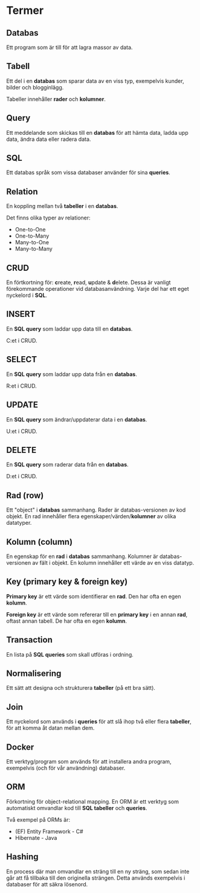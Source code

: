 # Termer

## Databas
Ett program som är till för att lagra massor av data.

## Tabell
Ett del i en **databas** som sparar data av en viss typ, exempelvis kunder, bilder och blogginlägg.

Tabeller innehåller **rader** och **kolumner**.

## Query
Ett meddelande som skickas till en **databas** för att hämta data, ladda upp data, ändra data eller radera data.

## SQL
Ett databas språk som vissa databaser använder för sina **queries**.

## Relation
En koppling mellan två **tabeller** i en **databas**.

Det finns olika typer av relationer:
- One-to-One
- One-to-Many
- Many-to-One
- Many-to-Many

## CRUD
En förtkortning för: **c**reate, **r**ead, **u**pdate & **d**elete. Dessa är vanligt förekommande operationer vid databasanvändning. Varje del har ett eget nyckelord i **SQL**.

## INSERT
En **SQL query** som laddar upp data till en **databas**.

C:et i CRUD.

## SELECT
En **SQL query** som laddar upp data från en **databas**.

R:et i CRUD.

## UPDATE
En **SQL query** som ändrar/uppdaterar data i en **databas**.

U:et i CRUD.

## DELETE
En **SQL query** som raderar data från en **databas**.

D:et i CRUD.

## Rad (row)
Ett "object" i **databas** sammanhang. Rader är databas-versionen av kod objekt. En rad innehåller flera egenskaper/värden/**kolumner** av olika datatyper.

## Kolumn (column)
En egenskap för en **rad** i **databas** sammanhang. Kolumner är databas-versionen av fält i objekt. En kolumn innehåller ett värde av en viss datatyp.

## Key (primary key & foreign key) 
**Primary key** är ett värde som identifierar en **rad**. Den har ofta en egen **kolumn**.

**Foreign key** är ett värde som refererar till en **primary key** i en annan **rad**, oftast annan tabell. De har ofta en egen **kolumn**.

## Transaction
En lista på **SQL queries** som skall utföras i ordning.

## Normalisering
Ett sätt att designa och strukturera **tabeller** (på ett bra sätt).

## Join
Ett nyckelord som används i **queries** för att slå ihop två eller flera **tabeller**, för att komma åt datan mellan dem.

## Docker
Ett verktyg/program som används för att installera andra program, exempelvis (och för vår användning) databaser.

## ORM

Förkortning för object-relational mapping. En ORM är ett verktyg som automatiskt omvandlar kod till **SQL tabeller** och **queries**.

Två exempel på ORMs är:
- (EF) Entity Framework - C#
- Hibernate - Java

## Hashing
En process där man omvandlar en sträng till en ny sträng, som sedan inte går att få tillbaka till den originella strängen. Detta används exempelvis i databaser för att säkra lösenord.